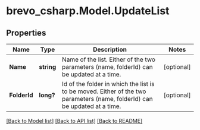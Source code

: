 # brevo_csharp.Model.UpdateList
## Properties

Name | Type | Description | Notes
------------ | ------------- | ------------- | -------------
**Name** | **string** | Name of the list. Either of the two parameters (name, folderId) can be updated at a time. | [optional] 
**FolderId** | **long?** | Id of the folder in which the list is to be moved. Either of the two parameters (name, folderId) can be updated at a time. | [optional] 

[[Back to Model list]](../README.md#documentation-for-models) [[Back to API list]](../README.md#documentation-for-api-endpoints) [[Back to README]](../README.md)

